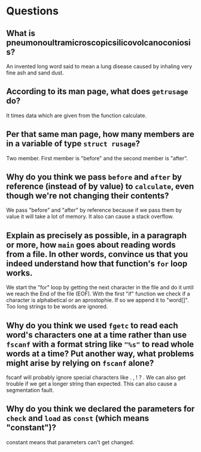 # Questions

## What is pneumonoultramicroscopicsilicovolcanoconiosis?

An invented long word said to mean a lung disease caused by inhaling very fine ash and sand dust.

## According to its man page, what does `getrusage` do?

It times data which are given from the function calculate.

## Per that same man page, how many members are in a variable of type `struct rusage`?

Two member. First member is "before" and the second member is "after".

## Why do you think we pass `before` and `after` by reference (instead of by value) to `calculate`, even though we're not changing their contents?

We pass "before" and "after" by reference because if we pass them by value it will take a lot of memory. It also can cause a stack overflow.

## Explain as precisely as possible, in a paragraph or more, how `main` goes about reading words from a file. In other words, convince us that you indeed understand how that function's `for` loop works.

We start the "for" loop by getting the next character in the file and do it until we reach the End of the file (EOF). With the first "if" function we check if a character is alphabetical
or an aprostophie. If so we append it to "word[]". Too long strings to be words are ignored.

## Why do you think we used `fgetc` to read each word's characters one at a time rather than use `fscanf` with a format string like `"%s"` to read whole words at a time? Put another way, what problems might arise by relying on `fscanf` alone?

fscanf will probably ignore special characters like . , ! ? . We can also get trouble if we get a longer string than expected. This can also cause a segmentation fault.

## Why do you think we declared the parameters for `check` and `load` as `const` (which means "constant")?

constant means that parameters can't get changed.
